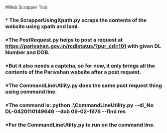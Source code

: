 #Web Scrapper Tool
### * The ScrapperUsingXpath.py scraps the contents of the website using xpath and lxml. 

### *The PostRequest.py helps to post a request at https://parivahan.gov.in/rcdlstatus/?pur_cd=101 with given DL Number and DOB. 

### *But it also needs a captcha, so for now, it only brings all the contents of the Parivahan website after a post request.

### *The CommandLineUtility.py does the same post request thing using command line. 

### *The command is: python .\CommandLineUtility.py --dl_No DL-0420110149646 --dob 09-02-1976 --find res

### *For the CommandLineUtilty.py to run on the command line.  
